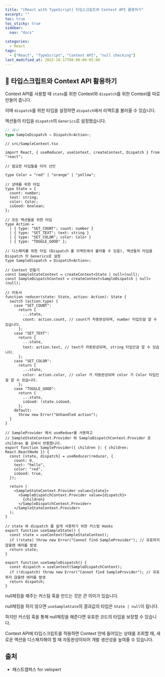 ```yaml
---
title: "[React with TypeScript] 타입스크립트와 Context API 활용하기"
excerpt: ""
toc: true
toc_sticky: true
sidebar:
  nav: "docs"

categories:
  - React
tags:
  - ["React", "TypeScript", "Context API", "null checking"]
last_modified_at: 2022-10-17T08:06:00-05:00
---
```


## 📄 타입스크립트와 Context API 활용하기

Context API를 사용할 때 `state`를 위한 Context와 `dispatch`를 위한 Context를 따로 만들어 줍니다.

이때 `dispatch`를 위한 타입을 설정하면 `dispatch`에서 리액트를 불러올 수 있습니다.

액션들의 타입을 `dispatch`의 `Generics`로 설정했습니다.

```ts
// 예시
type SampleDispatch = Dispatch<Action>;
```

```tsx
// src/SampleContext.tsx

import React, { useReducer, useContext, createContext, Dispatch } from "react";

// 필요한 타입들을 미리 선언

type Color = "red" | "orange" | "yellow";

// 상태를 위한 타입
type State = {
  count: number;
  text: string;
  color: Color;
  isGood: boolean;
};

// 모든 액션들을 위한 타입
type Action =
  | { type: "SET_COUNT"; count: number }
  | { type: "SET_TEXT"; text: string }
  | { type: "SET_COLOR"; color: Color }
  | { type: "TOGGLE_GOOD" };

// 디스패치를 위한 타입 (Dispatch 를 리액트에서 불러올 수 있음), 액션들의 타입을 Dispatch 의 Generics로 설정
type SampleDispatch = Dispatch<Action>;

// Context 만들기
const SampleStateContext = createContext<State | null>(null);
const SampleDispatchContext = createContext<SampleDispatch | null>(null);

// 리듀서
function reducer(state: State, action: Action): State {
  switch (action.type) {
    case "SET_COUNT":
      return {
        ...state,
        count: action.count, // count가 자동완성되며, number 타입인걸 알 수 있습니다.
      };
    case "SET_TEXT":
      return {
        ...state,
        text: action.text, // text가 자동완성되며, string 타입인걸 알 수 있습니다.
      };
    case "SET_COLOR":
      return {
        ...state,
        color: action.color, // color 가 자동완성되며 color 가 Color 타입인걸 알 수 있습니다.
      };
    case "TOGGLE_GOOD":
      return {
        ...state,
        isGood: !state.isGood,
      };
    default:
      throw new Error("Unhandled action");
  }
}

// SampleProvider 에서 useReduer를 사용하고
// SampleStateContext.Provider 와 SampleDispatchContext.Provider 로 children 을 감싸서 반환합니다.
export function SampleProvider({ children }: { children: React.ReactNode }) {
  const [state, dispatch] = useReducer(reducer, {
    count: 0,
    text: "hello",
    color: "red",
    isGood: true,
  });

  return (
    <SampleStateContext.Provider value={state}>
      <SampleDispatchContext.Provider value={dispatch}>
        {children}
      </SampleDispatchContext.Provider>
    </SampleStateContext.Provider>
  );
}

// state 와 dispatch 를 쉽게 사용하기 위한 커스텀 Hooks
export function useSampleState() {
  const state = useContext(SampleStateContext);
  if (!state) throw new Error("Cannot find SampleProvider"); // 유효하지 않을땐 에러를 발생
  return state;
}

export function useSampleDispatch() {
  const dispatch = useContext(SampleDispatchContext);
  if (!dispatch) throw new Error("Cannot find SampleProvider"); // 유효하지 않을땐 에러를 발생
  return dispatch;
}
```

null체킹을 해주는 커스텀 훅을 만드는 것은 큰 의미가 있습니다.

null체킹을 하지 않으면 `useSampleState`의 결과값의 타입은 `State | null`이 됩니다.

하지만 커스텀 훅을 통해 null체킹을 해준다면 유효한 코드의 타입을 보장할 수 있습니다.

Context API에 타입스크립트를 적용하면
Context 안에 들어있는 상태를 조회할 때, 새로운 액션을 디스패치해야 할 때 자동완성이되어
개발 생산성을 높여줄 수 있습니다.

## 출처

- 패스트캠퍼스 for velopert
